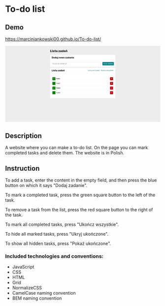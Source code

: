 # To-do list

## Demo
https://marcinjankowski00.github.io/To-do-list/

![Website preview](https://raw.githubusercontent.com/MarcinJankowski00/Tasks-list/main/images/preview.png)

## Description
A website where you can make a to-do list. On the page you can mark completed tasks and delete them. The website is in Polish.

## Instruction
To add a task, enter the content in the empty field, and then press the blue button on which it says "Dodaj zadanie".

To mark a completed task, press the green square button to the left of the task.

To remove a task from the list, press the red square button to the right of the task.

To mark all completed tasks, press "Ukończ wszystkie".

To hide all marked tasks, press "Ukryj ukończone".

To show all hidden tasks, press "Pokaż ukończone".

### Included technologies and conventions:
- JavaScript
- CSS
- HTML
- Grid
- NormalizeCSS
- CamelCase naming convention
- BEM naming convention

